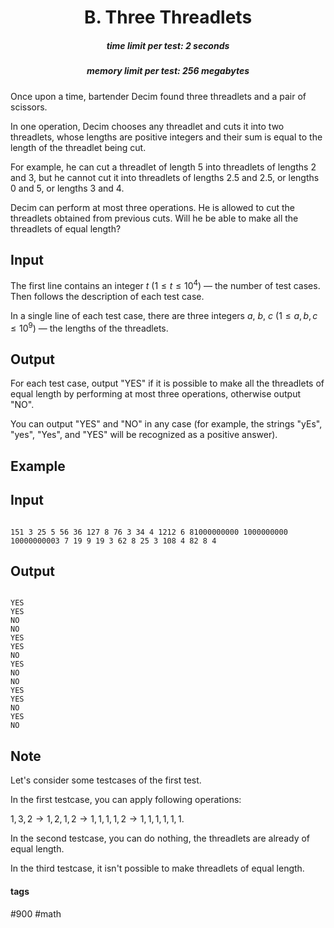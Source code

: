 <h1 style='text-align: center;'> B. Three Threadlets</h1>

<h5 style='text-align: center;'>time limit per test: 2 seconds</h5>
<h5 style='text-align: center;'>memory limit per test: 256 megabytes</h5>

Once upon a time, bartender Decim found three threadlets and a pair of scissors.

In one operation, Decim chooses any threadlet and cuts it into two threadlets, whose lengths are positive integers and their sum is equal to the length of the threadlet being cut.

For example, he can cut a threadlet of length $5$ into threadlets of lengths $2$ and $3$, but he cannot cut it into threadlets of lengths $2.5$ and $2.5$, or lengths $0$ and $5$, or lengths $3$ and $4$.

Decim can perform at most three operations. He is allowed to cut the threadlets obtained from previous cuts. Will he be able to make all the threadlets of equal length?

## Input

The first line contains an integer $t$ ($1 \le t \le 10^4$) — the number of test cases. Then follows the description of each test case.

In a single line of each test case, there are three integers $a$, $b$, $c$ ($1 \le a, b, c \le 10^9$) — the lengths of the threadlets.

## Output

For each test case, output "YES" if it is possible to make all the threadlets of equal length by performing at most three operations, otherwise output "NO".

You can output "YES" and "NO" in any case (for example, the strings "yEs", "yes", "Yes", and "YES" will be recognized as a positive answer).

## Example

## Input


```

151 3 25 5 56 36 127 8 76 3 34 4 1212 6 81000000000 1000000000 10000000003 7 19 9 19 3 62 8 25 3 108 4 82 8 4
```
## Output


```

YES
YES
NO
NO
YES
YES
NO
YES
NO
NO
YES
YES
NO
YES
NO

```
## Note

Let's consider some testcases of the first test.

In the first testcase, you can apply following operations:

$1, 3, 2 \to 1, 2, 1, 2 \to 1, 1, 1, 1, 2 \to 1, 1, 1, 1, 1, 1$.

In the second testcase, you can do nothing, the threadlets are already of equal length.

In the third testcase, it isn't possible to make threadlets of equal length.



#### tags 

#900 #math 